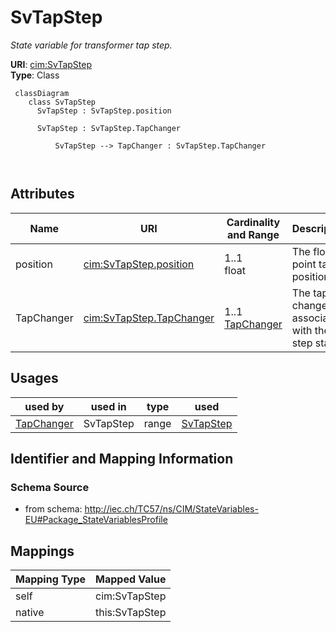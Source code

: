# SvTapStep


_State variable for transformer tap step._





**URI**: [cim:SvTapStep](http://iec.ch/TC57/CIM100#SvTapStep)<br />
**Type**: Class




```mermaid
 classDiagram
    class SvTapStep
      SvTapStep : SvTapStep.position
        
      SvTapStep : SvTapStep.TapChanger
        
          SvTapStep --> TapChanger : SvTapStep.TapChanger
        
      
```




<!-- no inheritance hierarchy -->


## Attributes


| Name | URI | Cardinality and Range | Description | Inheritance |
| ---  | --- | --- | --- | --- |
| position | [cim:SvTapStep.position](http://iec.ch/TC57/CIM100#SvTapStep.position) | 1..1 <br />  float  | The floating point tap position | direct |
| TapChanger | [cim:SvTapStep.TapChanger](http://iec.ch/TC57/CIM100#SvTapStep.TapChanger) | 1..1 <br />  [TapChanger](TapChanger.md)  | The tap changer associated with the tap step state | direct |





## Usages

| used by | used in | type | used |
| ---  | --- | --- | --- |
| [TapChanger](TapChanger.md) | SvTapStep | range | [SvTapStep](SvTapStep.md) |






## Identifier and Mapping Information







### Schema Source


* from schema: http://iec.ch/TC57/ns/CIM/StateVariables-EU#Package_StateVariablesProfile





## Mappings

| Mapping Type | Mapped Value |
| ---  | ---  |
| self | cim:SvTapStep |
| native | this:SvTapStep |




